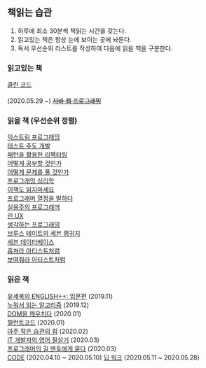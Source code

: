 ## 책읽는 습관
1. 하루에 최소 30분씩 책읽는 시간을 갖는다.
2. 읽고있는 책은 항상 눈에 보이는 곳에 놔둔다.
3. 독서 우선순위 리스트를 작성하여 다음에 읽을 책을 구분한다.

### 읽고있는 책
[클린 코드](http://www.kyobobook.co.kr/product/detailViewKor.laf?ejkGb=KOR&mallGb=KOR&barcode=9788966260959&orderClick=LEa&Kc=)<br>
<br>(2020.05.29 ~)
[~~자바 웹 프로그래밍~~](http://www.kyobobook.co.kr/product/detailViewKor.laf?ejkGb=KOR&mallGb=KOR&barcode=9788998756680&orderClick=LAG&Kc=)<br>
### 읽을 책 (우선순위 정렬)

[익스트림 프로그래밍](http://www.kyobobook.co.kr/product/detailViewKor.laf?ejkGb=KOR&mallGb=KOR&barcode=9788991268104&orderClick=LEa&Kc=)<br>
[테스트 주도 개발](http://www.kyobobook.co.kr/product/detailViewKor.laf?ejkGb=KOR&mallGb=KOR&barcode=9788966261024&orderClick=LAG&Kc=)<br>
[패턴을 활용한 리팩터링](http://www.kyobobook.co.kr/product/detailViewKor.laf?ejkGb=KOR&mallGb=KOR&barcode=9788991268166&orderClick=LAG&Kc=)<br>
[어떻게 공부할 것인가](http://www.kyobobook.co.kr/product/detailViewKor.laf?ejkGb=KOR&mallGb=KOR&barcode=9788937834868&orderClick=LEa&Kc=)<br>
[어떻게 문제를 풀 것인가](http://www.kyobobook.co.kr/product/detailViewKor.laf?ejkGb=KOR&mallGb=KOR&barcode=9788981723422&orderClick=LAG&Kc=)<br>
[프로그래밍 심리학](http://www.kyobobook.co.kr/product/detailViewKor.laf?ejkGb=KOR&mallGb=KOR&barcode=9788966260980&orderClick=LAG&Kc=)<br>
[이책도 읽지마세요](http://www.kyobobook.co.kr/product/detailViewKor.laf?ejkGb=KOR&mallGb=KOR&barcode=9791189437039&orderClick=LEa&Kc=)<br>
[프로그래머 열정을 말하다](http://www.kyobobook.co.kr/product/detailViewKor.laf?ejkGb=KOR&mallGb=KOR&barcode=9788966260225&orderClick=LEa&Kc=)<br>
[실용주의 프로그래머](http://www.kyobobook.co.kr/product/detailViewKor.laf?ejkGb=KOR&mallGb=KOR&barcode=9788966261031&orderClick=LEa&Kc=)<br>
[린 UX](http://www.kyobobook.co.kr/product/detailViewKor.laf?ejkGb=KOR&mallGb=KOR&barcode=9788968480485&orderClick=LAG&Kc=)<br>
[생각하는 프로그래밍](http://www.kyobobook.co.kr/product/detailViewKor.laf?ejkGb=KOR&mallGb=KOR&barcode=9788966260997&orderClick=LAG&Kc=)<br>
[브루스 테이트의 세븐 랭귀지](http://www.kyobobook.co.kr/product/detailViewKor.laf?ejkGb=KOR&mallGb=KOR&barcode=9788968481857&orderClick=LEa&Kc=)<br>
[세븐 데이터베이스](http://www.kyobobook.co.kr/product/detailViewKor.laf?ejkGb=KOR&mallGb=KOR&barcode=9788994506579&orderClick=LEa&Kc=)<br>
[훔쳐라 아티스트처럼](http://www.kyobobook.co.kr/product/detailViewKor.laf?ejkGb=KOR&mallGb=KOR&barcode=9788927804192&orderClick=LAG&Kc=)<br>
[보여줘라 아티스트처럼](http://www.kyobobook.co.kr/product/detailViewKor.laf?ejkGb=KOR&mallGb=KOR&barcode=9788927805427&orderClick=LAG&Kc=)<br>

### 읽은 책
[유세복의 ENGLISH++: 입문편](http://www.kyobobook.co.kr/product/detailViewKor.laf?ejkGb=KOR&mallGb=KOR&barcode=9788994797250&orderClick=LAG&Kc=) (2019.11)<br>
[누워서 읽는 알고리즘](http://www.kyobobook.co.kr/product/detailViewKor.laf?ejkGb=KOR&mallGb=KOR&barcode=9788968482274&orderClick=LAG&Kc=) (2019.12)<br>
[DOM을 깨우치다](http://www.kyobobook.co.kr/product/detailViewKor.laf?ejkGb=KOR&mallGb=KOR&barcode=9788994774510&orderClick=LEa&Kc=) (2020.01)<br>
[탤런트코드](http://www.kyobobook.co.kr/product/detailViewKor.laf?ejkGb=KOR&mallGb=KOR&barcode=9788901096414&orderClick=LEa&Kc=) (2020.01)<br>
[아주 작은 습관의 힘](http://www.kyobobook.co.kr/product/detailViewKor.laf?ejkGb=KOR&mallGb=KOR&barcode=9791162540640&orderClick=LEa&Kc=) (2020.02)<br>
[IT 개발자의 영어 필살기](http://www.kyobobook.co.kr/product/detailViewKor.laf?ejkGb=KOR&mallGb=KOR&barcode=9791189909093&orderClick=LEa&Kc=) (2020.03)<br>
[프로그래머의 길 멘토에게 묻다](http://www.kyobobook.co.kr/product/detailViewKor.laf?ejkGb=KOR&mallGb=KOR&barcode=9788991268807&orderClick=LAG&Kc=) (2020.03)<br>
[CODE](http://www.kyobobook.co.kr/product/detailViewKor.laf?ejkGb=KOR&mallGb=KOR&barcode=9788966261253&orderClick=LAG&Kc=) (2020.04.10 ~ 2020.05.10)
[딥 워크](http://www.kyobobook.co.kr/product/detailViewKor.laf?ejkGb=KOR&mallGb=KOR&barcode=9788937434082&orderClick=LEa&Kc=) (2020.05.11 ~ 2020.05.28) 
